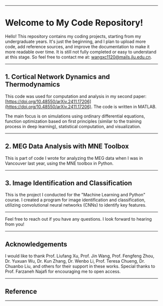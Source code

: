 
---

# Welcome to My Code Repository!

Hello! This repository contains my coding projects, starting from my undergraduate years. It's just the beginning, and I plan to upload more code, add reference sources, and improve the documentation to make it more readable over time. 
It is still not fully completed or easy to understand at this stage. So feel free to contact me at: wangxc1120@mails.jlu.edu.cn.

---

## 1. Cortical Network Dynamics and Thermodynamics

This code was used for computation and analysis in my second paper: [https://doi.org/10.48550/arXiv.2411.17206](https://doi.org/10.48550/arXiv.2411.17206). The code is written in MATLAB.

The main focus is on simulations using ordinary differential equations, function optimization based on first principles (similar to the training process in deep learning), statistical computation, and visualization.

---

## 2. MEG Data Analysis with MNE Toolbox

This is part of code I wrote for analyzing the MEG data when I was in Vancouver last year, using the MNE toolbox in Python. 

---

## 3. Image Identification and Classification

This is the project I conducted for the "Machine Learning and Python" course. I created a program for image identification and classification, utilizing convolutional neural networks (CNNs) to identify key features.

---

Feel free to reach out if you have any questions. I look forward to hearing from you!

---

## Acknowledgements

I would like to thank Prof. Liufang Xu, Prof. Jin Wang, Prof. Fengfeng Zhou, Dr. Yuxuan Wu, Dr. Kun Zhang, Dr. Wenbo Li, Prof. Teresa Chueng, Dr. Chuanbo Liu, and others for their support in these works. Special thanks to Prof. Farzaneh Najafi for encouraging me to open access.

---

## Reference

---
